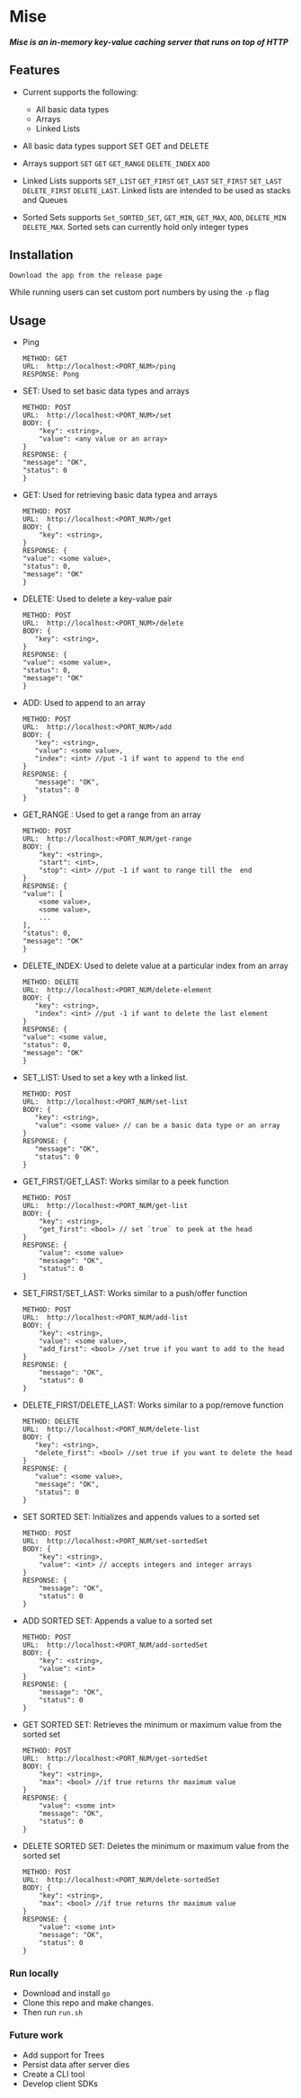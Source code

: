 # Mise

##### Mise is an in-memory key-value caching server that runs on top of HTTP

## Features
- Current supports the following:
   - All basic data types
   - Arrays
   - Linked Lists

- All  basic data types support SET GET and DELETE
- Arrays support `SET` `GET` `GET_RANGE` `DELETE_INDEX` `ADD`
- Linked Lists supports `SET_LIST` `GET_FIRST` `GET_LAST` `SET_FIRST` `SET_LAST` `DELETE_FIRST` `DELETE_LAST`. Linked lists are intended to be used as stacks and Queues
- Sorted Sets supports `Set_SORTED_SET`, `GET_MIN`, `GET_MAX`, `ADD`, `DELETE_MIN` `DELETE_MAX`. Sorted sets can currently hold only integer types

## Installation
```
Download the app from the release page
```
While running users can set custom port numbers by using the `-p` flag 

## Usage
  - Ping
    ```
    METHOD: GET 
    URL:  http://localhost:<PORT_NUM>/ping
    RESPONSE: Pong
    ```
  - SET: Used to set basic data types and arrays
    ```
    METHOD: POST
    URL:  http://localhost:<PORT_NUM>/set
    BODY: {
        "key": <string>,
        "value": <any value or an array>
    }
    RESPONSE: {
    "message": "OK",
    "status": 0
    }
    ```
  - GET: Used for retrieving basic data typea and arrays
    ```
    METHOD: POST
    URL:  http://localhost:<PORT_NUM>/get
    BODY: {
        "key": <string>,
    }
    RESPONSE: {
    "value": <some value>,
    "status": 0,
    "message": "OK"
    }
    ```
  - DELETE: Used to delete a key-value pair
     ```
     METHOD: POST
    URL:  http://localhost:<PORT_NUM>/delete
    BODY: {
        "key": <string>,
    }
    RESPONSE: {
    "value": <some value>,
    "status": 0,
    "message": "OK"
    }
    ```
 - ADD: Used to append to an array
     ```
     METHOD: POST
    URL:  http://localhost:<PORT_NUM>/add
    BODY: {
        "key": <string>,
        "value": <some value>,
        "index": <int> //put -1 if want to append to the end
    }
    RESPONSE: {
        "message": "OK",
        "status": 0
    }
    ```
- GET_RANGE : Used to get a range from an array
    ```
    METHOD: POST
    URL:  http://localhost:<PORT_NUM/get-range
    BODY: {
        "key": <string>,
        "start": <int>,
        "stop": <int> //put -1 if want to range till the  end
    }
    RESPONSE: {
    "value": [
        <some value>,
        <some value>, 
        ...
    ],
    "status": 0,
    "message": "OK"
    }
    ```
- DELETE_INDEX: Used to delete value at a particular index from an array
     ```
    METHOD: DELETE
    URL:  http://localhost:<PORT_NUM/delete-element
    BODY: {
        "key": <string>,
        "index": <int> //put -1 if want to delete the last element
    }
    RESPONSE: {
    "value": <some value,
    "status": 0,
    "message": "OK"
    }
    ```
- SET_LIST: Used to set a key wth a linked list. 
     ```
    METHOD: POST
    URL:  http://localhost:<PORT_NUM/set-list
    BODY: {
        "key": <string>,
        "value": <some value> // can be a basic data type or an array
    }
    RESPONSE: {
        "message": "OK",
        "status": 0
    }
    ```
- GET_FIRST/GET_LAST: Works similar to a peek function
    ```
    METHOD: POST
    URL:  http://localhost:<PORT_NUM/get-list
    BODY: {
        "key": <string>,
        "get_first": <bool> // set `true` to peek at the head
    }
    RESPONSE: {
        "value": <some value>
        "message": "OK",
        "status": 0
    }
    ```
- SET_FIRST/SET_LAST: Works similar to a push/offer function
    ```
    METHOD: POST
    URL:  http://localhost:<PORT_NUM/add-list
    BODY: {
        "key": <string>,
        "value": <some value>,
        "add_first": <bool> //set true if you want to add to the head
    }
    RESPONSE: {
        "message": "OK",
        "status": 0
    }
    ```
- DELETE_FIRST/DELETE_LAST: Works similar to a pop/remove function
     ```
    METHOD: DELETE
    URL:  http://localhost:<PORT_NUM/delete-list
    BODY: {
        "key": <string>,
        "delete_first": <bool> //set true if you want to delete the head
    }
    RESPONSE: {
        "value": <some value>,
        "message": "OK",
        "status": 0
    }
    ```
- SET SORTED SET: Initializes and appends values to a sorted set
    ```
    METHOD: POST
    URL:  http://localhost:<PORT_NUM/set-sortedSet
    BODY: {
        "key": <string>,
        "value": <int> // accepts integers and integer arrays
    }
    RESPONSE: {
        "message": "OK",
        "status": 0
    }
    ```
- ADD SORTED SET: Appends a value to a sorted set
    ```
    METHOD: POST
    URL:  http://localhost:<PORT_NUM/add-sortedSet
    BODY: {
        "key": <string>,
        "value": <int>
    }
    RESPONSE: {
        "message": "OK",
        "status": 0
    }
    ```
- GET SORTED SET: Retrieves the minimum or maximum value from the sorted set
    ```
    METHOD: POST
    URL:  http://localhost:<PORT_NUM/get-sortedSet
    BODY: {
        "key": <string>,
        "max": <bool> //if true returns thr maximum value
    }
    RESPONSE: {
        "value": <some int>
        "message": "OK",
        "status": 0
    }
    ```

- DELETE SORTED SET: Deletes the minimum or maximum value from the sorted set
    ```
    METHOD: POST
    URL:  http://localhost:<PORT_NUM/delete-sortedSet
    BODY: {
        "key": <string>,
        "max": <bool> //if true returns thr maximum value
    }
    RESPONSE: {
        "value": <some int>
        "message": "OK",
        "status": 0
    }
    ```

    
### Run locally
- Download and install `go`
- Clone this repo and make changes.
- Then run `run.sh`

### Future work
- Add support for Trees
- Persist data after server dies
- Create a CLI tool
- Develop client SDKs 